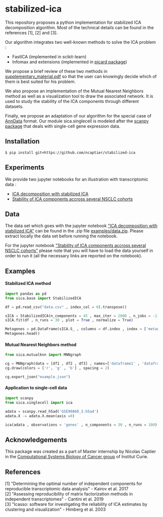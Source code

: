 # stabilized-ica

This repository proposes a python implementation for stabilized ICA decomposition algorithm. Most of the technical details can be found in the references [1], [2] and [3].    

Our algorithm integrates two well-known methods to solve the ICA problem :
* FastICA (implemented in scikit-learn)
* Infomax and extensions (implemented in [picard package](https://pierreablin.github.io/picard/))     

We propose a brief review of these two methods in [supplementary_material.pdf](documentation/supplementary_material.pdf) so that the user can knowingly decide which of them is best suited for his problem.   
   
We also propose an implementation of the Mutual Nearest Neighbors method as well as a visualization tool to draw the associated network. It is used to study the stability of the ICA components through different datasets.   

Finally, we propose an adaptation of our algorithm for the special case of [AnnData](https://anndata.readthedocs.io/en/latest/anndata.AnnData.html) format. Our module sica.singlecell is modeled after the [scanpy package](https://scanpy.readthedocs.io/en/stable/) that deals with single-cell gene expression data.

## Installation

```
$ pip install git+https://github.com/ncaptier/stabilized-ica
```

## Experiments

We provide two jupyter notebooks for an illustration with transcriptomic data :
* [ICA decomposition with stabilized ICA](examples/transcriptomic_ICA.ipynb)
* [Stability of ICA components accross several NSCLC cohorts](examples/stability_study.ipynb)

## Data

The data set which goes with the jupyter notebook ["ICA decomposition with stabilized ICA"](transcriptomic_ICA.ipynb) can be found in the .zip file [examples/data.zip](data.zip). Please extract locally the data set before running the notebook.   

For the jupyter notebook ["Stability of ICA components accross several NSCLC cohorts"](examples/stability_study.ipynb) please note that you will have to load the data yourself in order to run it (all the necessary links are reported on the notebook).

## Examples 

#### Stabilized ICA method

```python
import pandas as pd
from sica.base import StabilizedICA

df = pd.read_csv("data.csv" , index_col = 0).transpose()

sICA = StabilizedICA(n_components = 45 , max_iter = 2000 , n_jobs = -1)
sICA.fit(df , n_runs = 30 , plot = True , normalize = True)

Metagenes = pd.DataFrame(sICA.S_ , columns = df.index , index = ['metagene ' + str(i) for i in range(sICA.S_.shape[0])])
Metagenes.head()
```

#### Mutual Nearest Neighbors method

```python
from sica.mutualknn import MNNgraph

cg = MNNgraph(data = [df1 , df2 , df3] , names=['dataframe1' , 'dataframe2' , 'dataframe3'] , k=1)
cg.draw(colors = ['r', 'g' , 'b'] , spacing = 2)

cg.export_json("example.json")
```

#### Application to single-cell data

```python
import scanpy
from sica.singlecell import ica

adata = scanpy.read_h5ad('GSE90860_3.h5ad')
adata.X -= adata.X.mean(axis =0)

ica(adata , observations = 'genes' , n_components = 30 , n_runs = 100)
```

## Acknowledgements

This package was created as a part of Master internship by Nicolas Captier in the [Computational Systems Biology of Cancer group](http://sysbio.curie.fr) of Institut Curie.

## References

[1] "Determining the optimal number of independent components for reproducible transcriptomic data analysis" - Kairov et al. 2017   
[2] "Assessing reproducibility of matrix factorization methods in independent transcriptomes" - Cantini et al. 2019    
[3] "Icasso: software for investigating the reliability of ICA estimates by clustering and visualization" - Himberg et al. 2003
